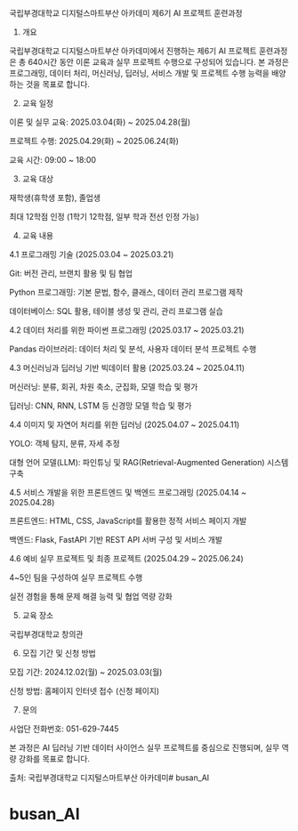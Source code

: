 국립부경대학교 디지털스마트부산 아카데미 제6기 AI 프로젝트 훈련과정

1. 개요

국립부경대학교 디지털스마트부산 아카데미에서 진행하는 제6기 AI 프로젝트 훈련과정은 총 640시간 동안 이론 교육과 실무 프로젝트 수행으로 구성되어 있습니다. 본 과정은 프로그래밍, 데이터 처리, 머신러닝, 딥러닝, 서비스 개발 및 프로젝트 수행 능력을 배양하는 것을 목표로 합니다.

2. 교육 일정

이론 및 실무 교육: 2025.03.04(화) ~ 2025.04.28(월)

프로젝트 수행: 2025.04.29(화) ~ 2025.06.24(화)

교육 시간: 09:00 ~ 18:00

3. 교육 대상

재학생(휴학생 포함), 졸업생

최대 12학점 인정 (1학기 12학점, 일부 학과 전선 인정 가능)

4. 교육 내용

4.1 프로그래밍 기술 (2025.03.04 ~ 2025.03.21)

Git: 버전 관리, 브랜치 활용 및 팀 협업

Python 프로그래밍: 기본 문법, 함수, 클래스, 데이터 관리 프로그램 제작

데이터베이스: SQL 활용, 테이블 생성 및 관리, 관리 프로그램 실습

4.2 데이터 처리를 위한 파이썬 프로그래밍 (2025.03.17 ~ 2025.03.21)

Pandas 라이브러리: 데이터 처리 및 분석, 사용자 데이터 분석 프로젝트 수행

4.3 머신러닝과 딥러닝 기반 빅데이터 활용 (2025.03.24 ~ 2025.04.11)

머신러닝: 분류, 회귀, 차원 축소, 군집화, 모델 학습 및 평가

딥러닝: CNN, RNN, LSTM 등 신경망 모델 학습 및 평가

4.4 이미지 및 자연어 처리를 위한 딥러닝 (2025.04.07 ~ 2025.04.11)

YOLO: 객체 탐지, 분류, 자세 추정

대형 언어 모델(LLM): 파인튜닝 및 RAG(Retrieval-Augmented Generation) 시스템 구축

4.5 서비스 개발을 위한 프론트엔드 및 백엔드 프로그래밍 (2025.04.14 ~ 2025.04.28)

프론트엔드: HTML, CSS, JavaScript를 활용한 정적 서비스 페이지 개발

백엔드: Flask, FastAPI 기반 REST API 서버 구성 및 서비스 개발

4.6 예비 실무 프로젝트 및 최종 프로젝트 (2025.04.29 ~ 2025.06.24)

4~5인 팀을 구성하여 실무 프로젝트 수행

실전 경험을 통해 문제 해결 능력 및 협업 역량 강화

5. 교육 장소

국립부경대학교 창의관

6. 모집 기간 및 신청 방법

모집 기간: 2024.12.02(월) ~ 2025.03.03(월)

신청 방법: 홈페이지 인터넷 접수 (신청 페이지)

7. 문의

사업단 전화번호: 051-629-7445

본 과정은 AI 딥러닝 기반 데이터 사이언스 실무 프로젝트를 중심으로 진행되며, 실무 역량 강화를 목표로 합니다.

출처: 국립부경대학교 디지털스마트부산 아카데미# busan_AI
# busan_AI
